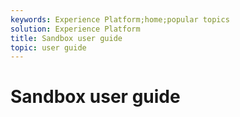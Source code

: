 ```yaml
---
keywords: Experience Platform;home;popular topics
solution: Experience Platform
title: Sandbox user guide
topic: user guide
---
```


# Sandbox user guide